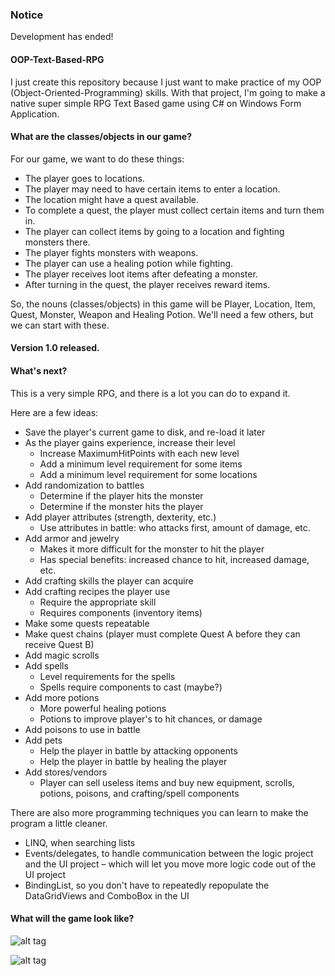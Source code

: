 ### Notice
Development has ended!

#### OOP-Text-Based-RPG
I just create this repository because I just want to make practice of my OOP (Object-Oriented-Programming) skills. With that project, I'm going to make a native super simple RPG Text Based game using C# on Windows Form Application.

#### What are the classes/objects in our game? 
For our game, we want to do these things:

- The player goes to locations.
- The player may need to have certain items to enter a location.
- The location might have a quest available.
- To complete a quest, the player must collect certain items and turn them in.
- The player can collect items by going to a location and fighting monsters there.
- The player fights monsters with weapons.
- The player can use a healing potion while fighting.
- The player receives loot items after defeating a monster.
- After turning in the quest, the player receives reward items.

So, the nouns (classes/objects) in this game will be Player, Location, Item, Quest, Monster,
Weapon and Healing Potion. We'll need a few others, but we can start with these.

#### Version 1.0 released.

#### What's next?
This is a very simple RPG, and there is a lot you can do to expand it.

Here are a few ideas:
-	Save the player's current game to disk, and re-load it later
-	As the player gains experience, increase their level
	-	Increase MaximumHitPoints with each new level
	-	Add a minimum level requirement for some items
	-	Add a minimum level requirement for some locations
-	Add randomization to battles
	-	Determine if the player hits the monster
	-	Determine if the monster hits the player
-	Add player attributes (strength, dexterity, etc.)
	-	Use attributes in battle: who attacks first, amount of damage, etc.
-	Add armor and jewelry
	-	Makes it more difficult for the monster to hit the player
	-	Has special benefits: increased chance to hit, increased damage, etc.
-	Add crafting skills the player can acquire
-	Add crafting recipes the player use
	-	Require the appropriate skill
	-	Requires components (inventory items)
-	Make some quests repeatable
-	Make quest chains (player must complete Quest A before they can receive Quest B)
-	Add magic scrolls
-	Add spells
	-	Level requirements for the spells
	-	Spells require components to cast (maybe?)
-	Add more potions
	-	More powerful healing potions
	-	Potions to improve player's to hit chances, or damage
-	Add poisons to use in battle
-	Add pets
	-	Help the player in battle by attacking opponents
	-	Help the player in battle by healing the player
-	Add stores/vendors
	-	Player can sell useless items and buy new equipment, scrolls, potions, poisons,
and crafting/spell components

There are also more programming techniques you can learn to make the program a little
cleaner.
-	LINQ, when searching lists
-	Events/delegates, to handle communication between the logic project and the UI
project – which will let you move more logic code out of the UI project
-	BindingList, so you don't have to repeatedly repopulate the DataGridViews and ComboBox
in the UI

#### What will the game look like?
![alt tag](https://s30.postimg.org/um0v4fkn5/Game_screenshot.png)

![alt tag](https://s15.postimg.org/ggzlsk8vf/Trader.png)
